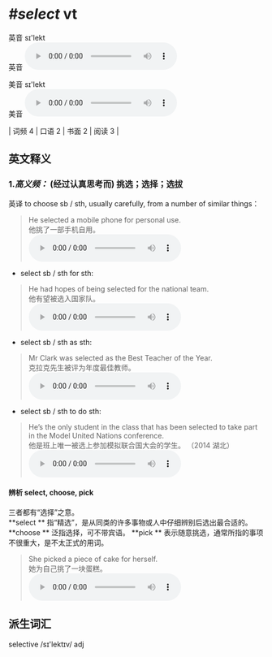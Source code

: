 # ***\#select*** vt
英音 sɪ'lekt  
英音
<audio src="./media/select-B.aac" controls="controls"></audio>

美音 sɪ'lekt  
美音
<audio src="./media/select.aac" controls="controls"></audio>



| 词频 4 | 口语 2 | 书面 2 | 阅读 3 |  

英文释义
---
### 1.*高义频：* **(经过认真思考而) 挑选；选择；选拔**  
英译 to choose sb / sth, usually carefully, from a number of similar things：

 > He selected a mobile phone for personal use.   
 > 他挑了一部手机自用。    
<audio src="./media/select-1.aac" controls="controls"></audio>

- select sb / sth for sth:

 > He had hopes of being selected for the national team.   
 > 他有望被选入国家队。    
<audio src="./media/select-2.aac" controls="controls"></audio>

- select sb / sth as sth:

 > Mr Clark was selected as the Best Teacher of the Year.  
 > 克拉克先生被评为年度最佳教师。    
<audio src="./media/select-3.aac" controls="controls"></audio>

- select sb / sth to do sth:

 > He’s the only student in the class that has been selected to take part in the Model United Nations conference.   
 > 他是班上唯一被选上参加模拟联合国大会的学生。  （2014 湖北）  
<audio src="./media/select-04.aac" controls="controls"></audio>

#### 辨析 select, choose, pick
三者都有“选择”之意。  
**select ** 指“精选”，是从同类的许多事物或人中仔细辨别后选出最合适的。
**choose ** 泛指选择，可不带宾语。
**pick ** 表示随意挑选，通常所指的事项不很重大，是不太正式的用词。
 > She picked a piece of cake for herself.   
 > 她为自己挑了一块蛋糕。    
<audio src="./media/select-8.aac" controls="controls"></audio>



派生词汇
---
selective /sɪ'lektɪv/ adj   

